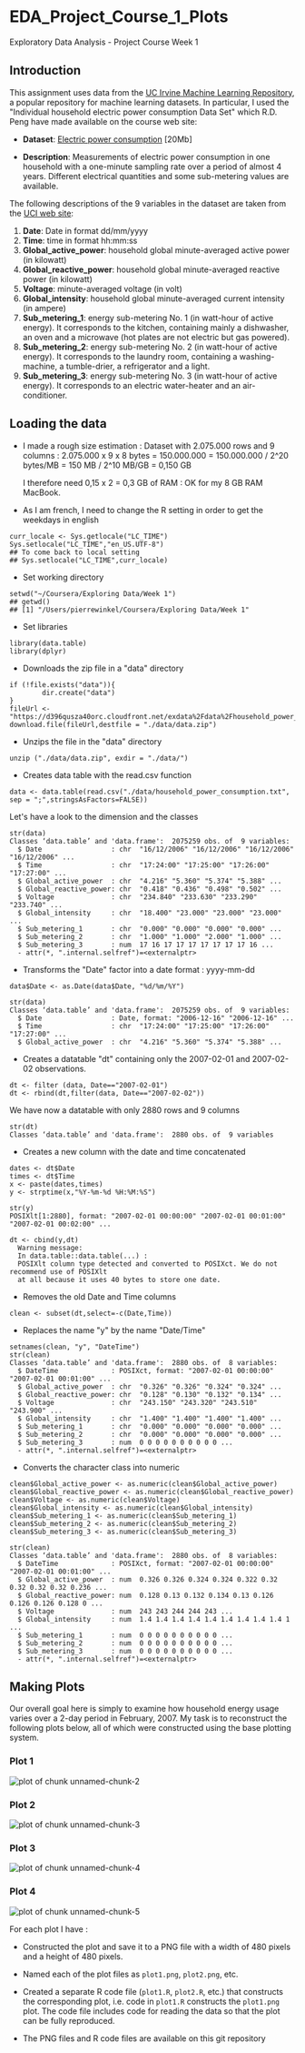 # EDA_Project_Course_1_Plots
Exploratory Data Analysis - Project Course Week 1

## Introduction

This assignment uses data from
the <a href="http://archive.ics.uci.edu/ml/">UC Irvine Machine
Learning Repository</a>, a popular repository for machine learning
datasets. In particular, I used  the "Individual household
electric power consumption Data Set" which R.D. Peng have made available on
the course web site:


* <b>Dataset</b>: <a href="https://d396qusza40orc.cloudfront.net/exdata%2Fdata%2Fhousehold_power_consumption.zip">Electric power consumption</a> [20Mb]

* <b>Description</b>: Measurements of electric power consumption in
one household with a one-minute sampling rate over a period of almost
4 years. Different electrical quantities and some sub-metering values
are available.


The following descriptions of the 9 variables in the dataset are taken
from
the <a href="https://archive.ics.uci.edu/ml/datasets/Individual+household+electric+power+consumption">UCI
web site</a>:

<ol>
<li><b>Date</b>: Date in format dd/mm/yyyy </li>
<li><b>Time</b>: time in format hh:mm:ss </li>
<li><b>Global_active_power</b>: household global minute-averaged active power (in kilowatt) </li>
<li><b>Global_reactive_power</b>: household global minute-averaged reactive power (in kilowatt) </li>
<li><b>Voltage</b>: minute-averaged voltage (in volt) </li>
<li><b>Global_intensity</b>: household global minute-averaged current intensity (in ampere) </li>
<li><b>Sub_metering_1</b>: energy sub-metering No. 1 (in watt-hour of active energy). It corresponds to the kitchen, containing mainly a dishwasher, an oven and a microwave (hot plates are not electric but gas powered). </li>
<li><b>Sub_metering_2</b>: energy sub-metering No. 2 (in watt-hour of active energy). It corresponds to the laundry room, containing a washing-machine, a tumble-drier, a refrigerator and a light. </li>
<li><b>Sub_metering_3</b>: energy sub-metering No. 3 (in watt-hour of active energy). It corresponds to an electric water-heater and an air-conditioner.</li>
</ol>

## Loading the data

* I made a rough size estimation : 
Dataset with 2.075.000 rows and 9 columns : 2.075.000 x 9 x 8 bytes = 150.000.000
= 150.000.000 / 2^20 bytes/MB = 150 MB / 2^10 MB/GB
= 0,150 GB

  I therefore need 0,15 x 2 = 0,3 GB of RAM : OK for my 8 GB RAM MacBook.

* As I am french, I need to change the R setting in order to get the weekdays in english
```
curr_locale <- Sys.getlocale("LC_TIME")
Sys.setlocale("LC_TIME","en_US.UTF-8")
## To come back to local setting
## Sys.setlocale("LC_TIME",curr_locale)
```

* Set working directory
```
setwd("~/Coursera/Exploring Data/Week 1")
## getwd()
## [1] "/Users/pierrewinkel/Coursera/Exploring Data/Week 1"
```

* Set libraries
```
library(data.table)
library(dplyr)
```

* Downloads the zip file in a "data" directory
```
if (!file.exists("data")){
        dir.create("data")
}
fileUrl <- "https://d396qusza40orc.cloudfront.net/exdata%2Fdata%2Fhousehold_power_consumption.zip"
download.file(fileUrl,destfile = "./data/data.zip")
```

* Unzips the file in the "data" directory                        
```
unzip ("./data/data.zip", exdir = "./data/")
```

* Creates data table with the read.csv function
```
data <- data.table(read.csv("./data/household_power_consumption.txt", sep = ";",stringsAsFactors=FALSE))
```

Let's have a look to the dimension and the classes
```
str(data)
Classes ‘data.table’ and 'data.frame':	2075259 obs. of  9 variables:
  $ Date                 : chr  "16/12/2006" "16/12/2006" "16/12/2006" "16/12/2006" ...
  $ Time                 : chr  "17:24:00" "17:25:00" "17:26:00" "17:27:00" ...
  $ Global_active_power  : chr  "4.216" "5.360" "5.374" "5.388" ...
  $ Global_reactive_power: chr  "0.418" "0.436" "0.498" "0.502" ...
  $ Voltage              : chr  "234.840" "233.630" "233.290" "233.740" ...
  $ Global_intensity     : chr  "18.400" "23.000" "23.000" "23.000" ...
  $ Sub_metering_1       : chr  "0.000" "0.000" "0.000" "0.000" ...
  $ Sub_metering_2       : chr  "1.000" "1.000" "2.000" "1.000" ...
  $ Sub_metering_3       : num  17 16 17 17 17 17 17 17 17 16 ...
  - attr(*, ".internal.selfref")=<externalptr> 
```

* Transforms the "Date" factor into a date format : yyyy-mm-dd 
```
data$Date <- as.Date(data$Date, "%d/%m/%Y")

str(data)
Classes ‘data.table’ and 'data.frame':	2075259 obs. of  9 variables:
  $ Date                 : Date, format: "2006-12-16" "2006-12-16" ...
  $ Time                 : chr  "17:24:00" "17:25:00" "17:26:00" "17:27:00" ...
  $ Global_active_power  : chr  "4.216" "5.360" "5.374" "5.388" ...
```

* Creates a datatable "dt" containing only the 2007-02-01 and 2007-02-02 observations.
```
dt <- filter (data, Date=="2007-02-01")
dt <- rbind(dt,filter(data, Date=="2007-02-02"))
```
We have now a datatable with only 2880 rows and 9 columns
```
str(dt)
Classes ‘data.table’ and 'data.frame':	2880 obs. of  9 variables
```

* Creates a new column with the date and time concatenated
```
dates <- dt$Date
times <- dt$Time
x <- paste(dates,times)
y <- strptime(x,"%Y-%m-%d %H:%M:%S")

str(y)
POSIXlt[1:2880], format: "2007-02-01 00:00:00" "2007-02-01 00:01:00" "2007-02-01 00:02:00" ...

dt <- cbind(y,dt)
  Warning message:
  In data.table::data.table(...) :
  POSIXlt column type detected and converted to POSIXct. We do not recommend use of POSIXlt 
  at all because it uses 40 bytes to store one date.
```

* Removes the old Date and Time columns
```
clean <- subset(dt,select=-c(Date,Time))
```

* Replaces the name "y" by the name "Date/Time"
```
setnames(clean, "y", "DateTime")
str(clean)
Classes ‘data.table’ and 'data.frame':	2880 obs. of  8 variables:
  $ DateTime             : POSIXct, format: "2007-02-01 00:00:00" "2007-02-01 00:01:00" ...
  $ Global_active_power  : chr  "0.326" "0.326" "0.324" "0.324" ...
  $ Global_reactive_power: chr  "0.128" "0.130" "0.132" "0.134" ...
  $ Voltage              : chr  "243.150" "243.320" "243.510" "243.900" ...
  $ Global_intensity     : chr  "1.400" "1.400" "1.400" "1.400" ...
  $ Sub_metering_1       : chr  "0.000" "0.000" "0.000" "0.000" ...
  $ Sub_metering_2       : chr  "0.000" "0.000" "0.000" "0.000" ...
  $ Sub_metering_3       : num  0 0 0 0 0 0 0 0 0 0 ...
  - attr(*, ".internal.selfref")=<externalptr> 
```

* Converts the character class into numeric
```
clean$Global_active_power <- as.numeric(clean$Global_active_power)
clean$Global_reactive_power <- as.numeric(clean$Global_reactive_power)
clean$Voltage <- as.numeric(clean$Voltage)
clean$Global_intensity <- as.numeric(clean$Global_intensity)
clean$Sub_metering_1 <- as.numeric(clean$Sub_metering_1)
clean$Sub_metering_2 <- as.numeric(clean$Sub_metering_2)
clean$Sub_metering_3 <- as.numeric(clean$Sub_metering_3)

str(clean)
Classes ‘data.table’ and 'data.frame':	2880 obs. of  8 variables:
  $ DateTime             : POSIXct, format: "2007-02-01 00:00:00" "2007-02-01 00:01:00" ...
  $ Global_active_power  : num  0.326 0.326 0.324 0.324 0.322 0.32 0.32 0.32 0.32 0.236 ...
  $ Global_reactive_power: num  0.128 0.13 0.132 0.134 0.13 0.126 0.126 0.126 0.128 0 ...
  $ Voltage              : num  243 243 244 244 243 ...
  $ Global_intensity     : num  1.4 1.4 1.4 1.4 1.4 1.4 1.4 1.4 1.4 1 ...
  $ Sub_metering_1       : num  0 0 0 0 0 0 0 0 0 0 ...
  $ Sub_metering_2       : num  0 0 0 0 0 0 0 0 0 0 ...
  $ Sub_metering_3       : num  0 0 0 0 0 0 0 0 0 0 ...
  - attr(*, ".internal.selfref")=<externalptr> 
```

## Making Plots

Our overall goal here is simply to examine how household energy usage
varies over a 2-day period in February, 2007. My task is to
reconstruct the following plots below, all of which were constructed
using the base plotting system.

### Plot 1


![plot of chunk unnamed-chunk-2](figure/unnamed-chunk-2.png) 


### Plot 2

![plot of chunk unnamed-chunk-3](figure/unnamed-chunk-3.png) 


### Plot 3

![plot of chunk unnamed-chunk-4](figure/unnamed-chunk-4.png) 


### Plot 4

![plot of chunk unnamed-chunk-5](figure/unnamed-chunk-5.png) 



For each plot I have :

* Constructed the plot and save it to a PNG file with a width of 480
pixels and a height of 480 pixels.

* Named each of the plot files as `plot1.png`, `plot2.png`, etc.

* Created a separate R code file (`plot1.R`, `plot2.R`, etc.) that
constructs the corresponding plot, i.e. code in `plot1.R` constructs
the `plot1.png` plot. The code file includes code for reading
the data so that the plot can be fully reproduced.

* The PNG files and R code files are available on this git repository

